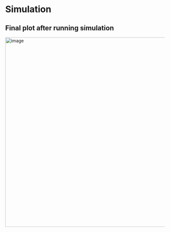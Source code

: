 
# Simulation 
## Final plot after running simulation  

<img width="600" alt="image" src="https://github.com/edake1/ECE-4160-Dake.github.io/assets/74028493/1b854423-b75e-4fc3-83e8-139c2d5d7ea0">  

